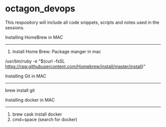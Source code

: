 # octagon_devops
This respository will include all code snippets, scripts and notes used in the sessions.



Installing HomeBrew in MAC
***************************

1. Install Home Brew: Package manger in mac

/usr/bin/ruby -e "$(curl -fsSL https://raw.githubusercontent.com/Homebrew/install/master/install)"



Installing Git in MAC
***************************
brew install git



Installing docker in MAC
***************************
1. brew cask install docker
2. cmd+space (search for docker)

